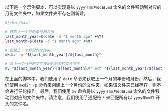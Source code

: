 以下是一个示例脚本，可以实现将以 `yyyy年mm月dd日.md` 命名的文件移动到对应的月份文件夹中，如果文件夹不存在则新建。

```bash
#!/bin/bash

# 获取上一个月的年份和月份
last_month_year=$(date -d "1 month ago" +%Y)
last_month=$(date -d "1 month ago" +%m)

# 创建上一个月份的文件夹
mkdir -p "${last_month_year}/${last_month}"

# 将上一个月份的文件移动到对应的文件夹中
mv "${last_month_year}年${last_month}月*.md" "${last_month_year}/${last_month}"
```

在上面的脚本中，我们使用了 `date` 命令来获取上一个月的年份和月份。然后，我们使用 `mkdir -p` 命令来创建上一个月份的文件夹，如果该文件夹已经存在，则不会进行任何操作。最后，我们使用 `mv` 命令将以 `yyyy年mm月dd日.md` 命名的文件移动到对应的文件夹中。请注意，我们使用了通配符 `*` 来匹配所有以 `yyyy年mm月` 开头的文件名。